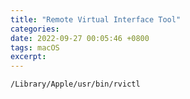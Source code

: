 ```yaml
---
title: "Remote Virtual Interface Tool"
categories: 
date: 2022-09-27 00:05:46 +0800
tags: macOS
excerpt: 
---
```




```shell
/Library/Apple/usr/bin/rvictl
```



